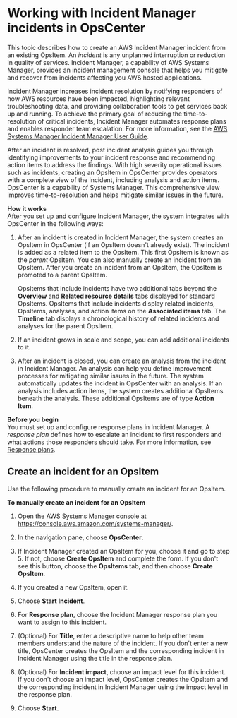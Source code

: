 # Working with Incident Manager incidents in OpsCenter<a name="OpsCenter-create-OpsItems-for-Incident-Manager"></a>

This topic describes how to create an AWS Incident Manager incident from an existing OpsItem\. An *incident* is any unplanned interruption or reduction in quality of services\. Incident Manager, a capability of AWS Systems Manager, provides an incident management console that helps you mitigate and recover from incidents affecting you AWS hosted applications\.

Incident Manager increases incident resolution by notifying responders of how AWS resources have been impacted, highlighting relevant troubleshooting data, and providing collaboration tools to get services back up and running\. To achieve the primary goal of reducing the time\-to\-resolution of critical incidents, Incident Manager automates response plans and enables responder team escalation\. For more information, see the [AWS Systems Manager Incident Manager User Guide](https://docs.aws.amazon.com/incident-manager/latest/userguide)\.

After an incident is resolved, post incident analysis guides you through identifying improvements to your incident response and recommending action items to address the findings\. With high severity operational issues such as incidents, creating an OpsItem in OpsCenter provides operators with a complete view of the incident, including analysis and action items\. OpsCenter is a capability of Systems Manager\. This comprehensive view improves time\-to\-resolution and helps mitigate similar issues in the future\.

**How it works**  
After you set up and configure Incident Manager, the system integrates with OpsCenter in the following ways:

1. After an incident is created in Incident Manager, the system creates an OpsItem in OpsCenter \(if an OpsItem doesn't already exist\)\. The incident is added as a related item to the OpsItem\. This first OpsItem is known as the *parent* OpsItem\. You can also manually create an incident from an OpsItem\. After you create an incident from an OpsItem, the OpsItem is promoted to a parent OpsItem\.

   OpsItems that include incidents have two additional tabs beyond the **Overview** and **Related resource details** tabs displayed for standard OpsItems\. OpsItems that include incidents display related incidents, OpsItems, analyses, and action items on the **Associated items** tab\. The **Timeline** tab displays a chronological history of related incidents and analyses for the parent OpsItem\.

1. If an incident grows in scale and scope, you can add additional incidents to it\.

1. After an incident is closed, you can create an analysis from the incident in Incident Manager\. An analysis can help you define improvement processes for mitigating similar issues in the future\. The system automatically updates the incident in OpsCenter with an analysis\. If an analysis includes action items, the system creates additional OpsItems beneath the analysis\. These additional OpsItems are of type **Action Item**\. 

**Before you begin**  
You must set up and configure response plans in Incident Manager\. A *response plan* defines how to escalate an incident to first responders and what actions those responders should take\. For more information, see [Response plans](https://docs.aws.amazon.com/incident-manager/latest/userguideresponse-plans.html)\.

## Create an incident for an OpsItem<a name="OpsCenter-create-OpsItems-for-Incident-Manager-create"></a>

Use the following procedure to manually create an incident for an OpsItem\.

**To manually create an incident for an OpsItem**

1. Open the AWS Systems Manager console at [https://console\.aws\.amazon\.com/systems\-manager/](https://console.aws.amazon.com/systems-manager/)\.

1. In the navigation pane, choose **OpsCenter**\.

1. If Incident Manager created an OpsItem for you, choose it and go to step 5\. If not, choose **Create OpsItem** and complete the form\. If you don't see this button, choose the **OpsItems** tab, and then choose **Create OpsItem**\.

1. If you created a new OpsItem, open it\.

1. Choose **Start Incident**\.

1. For **Response plan**, choose the Incident Manager response plan you want to assign to this incident\.

1. \(Optional\) For **Title**, enter a descriptive name to help other team members understand the nature of the incident\. If you don't enter a new title, OpsCenter creates the OpsItem and the corresponding incident in Incident Manager using the title in the response plan\.

1. \(Optional\) For **Incident impact**, choose an impact level for this incident\. If you don't choose an impact level, OpsCenter creates the OpsItem and the corresponding incident in Incident Manager using the impact level in the response plan\.

1. Choose **Start**\.